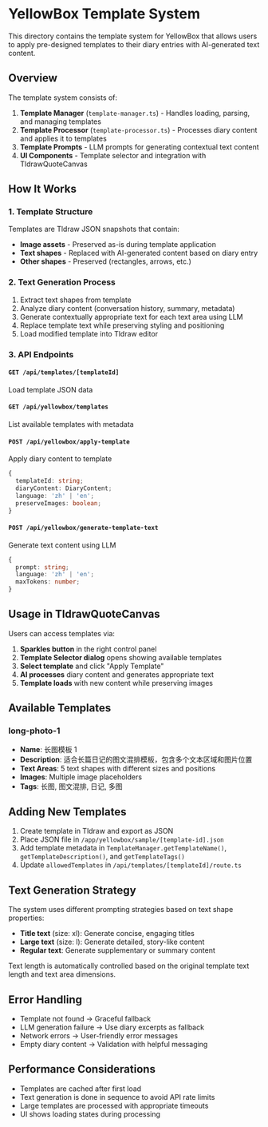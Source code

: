 # YellowBox Template System

This directory contains the template system for YellowBox that allows users to apply pre-designed templates to their diary entries with AI-generated text content.

## Overview

The template system consists of:

1. **Template Manager** (`template-manager.ts`) - Handles loading, parsing, and managing templates
2. **Template Processor** (`template-processor.ts`) - Processes diary content and applies it to templates
3. **Template Prompts** - LLM prompts for generating contextual text content
4. **UI Components** - Template selector and integration with TldrawQuoteCanvas

## How It Works

### 1. Template Structure
Templates are Tldraw JSON snapshots that contain:
- **Image assets** - Preserved as-is during template application
- **Text shapes** - Replaced with AI-generated content based on diary entry
- **Other shapes** - Preserved (rectangles, arrows, etc.)

### 2. Text Generation Process
1. Extract text shapes from template
2. Analyze diary content (conversation history, summary, metadata)
3. Generate contextually appropriate text for each text area using LLM
4. Replace template text while preserving styling and positioning
5. Load modified template into Tldraw editor

### 3. API Endpoints

#### `GET /api/templates/[templateId]`
Load template JSON data

#### `GET /api/yellowbox/templates`  
List available templates with metadata

#### `POST /api/yellowbox/apply-template`
Apply diary content to template
```typescript
{
  templateId: string;
  diaryContent: DiaryContent;
  language: 'zh' | 'en';
  preserveImages: boolean;
}
```

#### `POST /api/yellowbox/generate-template-text`
Generate text content using LLM
```typescript
{
  prompt: string;
  language: 'zh' | 'en';
  maxTokens: number;
}
```

## Usage in TldrawQuoteCanvas

Users can access templates via:
1. **Sparkles button** in the right control panel
2. **Template Selector dialog** opens showing available templates
3. **Select template** and click "Apply Template"
4. **AI processes** diary content and generates appropriate text
5. **Template loads** with new content while preserving images

## Available Templates

### long-photo-1
- **Name**: 长图模板 1
- **Description**: 适合长篇日记的图文混排模板，包含多个文本区域和图片位置
- **Text Areas**: 5 text shapes with different sizes and positions
- **Images**: Multiple image placeholders
- **Tags**: 长图, 图文混排, 日记, 多图

## Adding New Templates

1. Create template in Tldraw and export as JSON
2. Place JSON file in `/app/yellowbox/sample/[template-id].json`
3. Add template metadata in `TemplateManager.getTemplateName()`, `getTemplateDescription()`, and `getTemplateTags()`
4. Update `allowedTemplates` in `/api/templates/[templateId]/route.ts`

## Text Generation Strategy

The system uses different prompting strategies based on text shape properties:

- **Title text** (size: xl): Generate concise, engaging titles
- **Large text** (size: l): Generate detailed, story-like content
- **Regular text**: Generate supplementary or summary content

Text length is automatically controlled based on the original template text length and text area dimensions.

## Error Handling

- Template not found → Graceful fallback
- LLM generation failure → Use diary excerpts as fallback
- Network errors → User-friendly error messages
- Empty diary content → Validation with helpful messaging

## Performance Considerations

- Templates are cached after first load
- Text generation is done in sequence to avoid API rate limits  
- Large templates are processed with appropriate timeouts
- UI shows loading states during processing